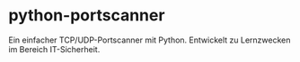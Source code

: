 # python-portscanner
Ein einfacher TCP/UDP-Portscanner mit Python. Entwickelt zu Lernzwecken im Bereich IT-Sicherheit.
